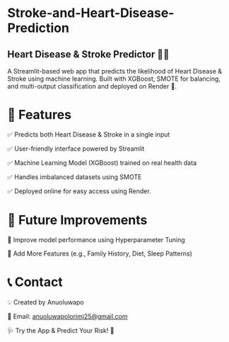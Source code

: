 # Stroke-and-Heart-Disease-Prediction
## Heart Disease &amp; Stroke Predictor 🏥💡  
A Streamlit-based web app that predicts the likelihood of Heart Disease &amp; Stroke using machine learning. 
Built with XGBoost, SMOTE for balancing, and multi-output classification and deployed on Render 🚀.

# 🚀 Features

✅ Predicts both Heart Disease & Stroke in a single input

✅ User-friendly interface powered by Streamlit

✅ Machine Learning Model (XGBoost) trained on real health data

✅ Handles imbalanced datasets using SMOTE

✅ Deployed online for easy access using Render.

# 🚀 Future Improvements

🔹 Improve model performance using Hyperparameter Tuning

🔹 Add More Features (e.g., Family History, Diet, Sleep Patterns)

# 📞 Contact

💡 Created by Anuoluwapo

📧 Email: anuoluwapolorimi25@gmail.com

🩺 Try the App & Predict Your Risk! 🚀
